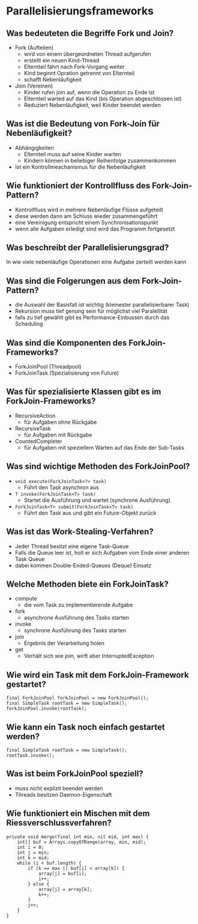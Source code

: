 # Parallelisierungsframeworks

## Was bedeuteten die Begriffe Fork und Join?
* Fork (Aufteilen)
    * wird von einem übergeordneten Thread aufgerufen
    * erstellt ein neuen Kind-Thread
    * Elternteil fährt nach Fork-Vorgang weiter
    * Kind beginnt Opration getrennt von Elternteil
    * schafft Nebenläufigkeit
* Join (Vereinen)
    *  Kinder rufen join auf, wenn die Operation zu Ende ist
    *  Elternteil warted auf das Kind (bis Operation abgeschlossen ist)
    *  Reduziert Nebenläufigkeit, weil Kinder beendet werden

## Was ist die Bedeutung von Fork-Join für Nebenläufigkeit?
* Abhängigkeiten
    * Elternteil muss auf seine Kinder warten
    * Kindern können in beliebiger Reihenfolge zusammenkommen
* Ist ein Kontrollmeachanismus für die Nebenläufigkeit

## Wie funktioniert der Kontrollfluss des Fork-Join-Pattern?
* Kontrollfluss wird in mehrere Nebenläufige Flüsse aufgeteilt
* diese werden dann am Schluss wieder zusammengeführt
* eine Vereinigung entspricht einem Synchronisationspunkt
* wenn alle Aufgaben erledigt sind wird das Programm fortgesetzt

## Was beschreibt der Parallelisierungsgrad?
In wie viele nebenläufige Operationen eine Aufgabe zerteilt werden kann

## Was sind die Folgerungen aus dem Fork-Join-Pattern?
* die Auswahl der Basisfall ist wichtig (kleinester parallelisierbarer Task)
* Rekursion muss tief genung sein für möglichst viel Paralellität
* falls zu tief gewählt gibt es Performance-Einbussen durch das Scheduling

## Was sind die Komponenten des ForkJoin-Frameworks?
* ForkJoinPool (Threadpool)
* ForkJoinTask (Spezialisierung von Future)

## Was für spezialisierte Klassen gibt es im ForkJoin-Frameworks?
* RecursiveAction
    * für Aufgaben ohne Rückgabe
* RecursiveTask
    * für Aufgaben mit Rückgabe
* CountedCompleter
    * für Aufgaben mit speziellem Warten auf das Ende der Sub-Tasks

## Was sind wichtige Methoden des ForkJoinPool?
* `void execute(ForkJoinTask<?> task)`
    * Führt den Task asynchron aus
* `T invoke(ForkJoinTask<T> task)`
    * Startet die Ausführung und wartet (synchrone Ausführung)
* `ForkJoinTask<T> submit(ForkJoinTask<T> task)`
    * Führt den Task aus und gibt ein Future-Objekt zurück

## Was ist das Work-Stealing-Verfahren?
* Jeder Thread besitzt eine eigene Task-Queue
* Falls die Queue leer ist, holt er sich Aufgaben vom Ende einer anderen Task Queue 
* dabei kommen Double-Ended-Queues (Deque) Einsatz

## Welche Methoden biete ein ForkJoinTask?
* compute
    * die vom Task zu implementierende Aufgabe
* fork
    * asynchrone Ausführung des Tasks starten
* invoke
    * synchrone Ausführung des Tasks starten
* join 
    * Ergebnis der Verarbeitung holen
* get
    * Verhält sich wie join, wirft aber InterruptedException

## Wie wird ein Task mit dem ForkJoin-Framework gestartet?
```
final ForkJoinPool forkJoinPool = new ForkJoinPool();
final SimpleTask rootTask = new SimpleTask();
forkJoinPool.invoke(rootTask);
```

## Wie kann ein Task noch einfach gestartet werden?
```
final SimpleTask rootTask = new SimpleTask();
rootTask.invoke();
```

## Was ist beim ForkJoinPool speziell?
* muss nicht explizit beendet werden
* Threads besitzen Daemon-Eigenschaft

## Wie funktioniert ein Mischen mit dem Riessverschlussverfahren?
```
private void merge(final int min, nit mid, int max) {
    int[] buf = Arrays.copyOfRange(array, min, mid);
    int i = 0;
    int j = min;
    int k = mid;
    while (i < buf.length) {
        if (k == max || buf[i] < array[k]) {
            array[j] = buf[i];
            i++;
        } else {
            array[j] = array[k];
            k++;
        }
        j++;
    }
}
```

